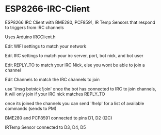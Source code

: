 # ESP8266-IRC-Client
ESP8266 IRC Client with BME280, PCF8591, IR Temp Sensors that respond to triggers from IRC channels

Uses Arduino IRCClient.h

Edit WIFI settings to match your network

Edit IRC settings to match your irc server, port, bot nick, and bot user

Edit REPLY_TO to match your IRC Nick, else you wont be able to join a channel

Edit Channels to match the IRC channels to join

 use '/msg botnick !join' once the bot has connected to IRC to join channels, it will only join if your IRC nick matches REPLY_TO
 
once its joined the channels you can send '!help' for a list of available commands (sends to PM)

BME280 and PCF8591 connected to pins D1, D2 (I2C)

IRTemp Sensor connected to D3, D4, D5
